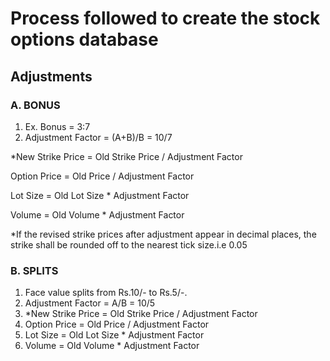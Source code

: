 # Process followed to create the stock options database
## Adjustments
### A. BONUS
1. Ex. Bonus = 3:7
2. Adjustment Factor = (A+B)/B
                  = 10/7

*New Strike Price = Old Strike Price / Adjustment Factor

Option Price = Old Price / Adjustment Factor

Lot Size = Old Lot Size * Adjustment Factor

Volume = Old Volume * Adjustment Factor

*If the revised strike prices after adjustment appear in decimal places, the strike shall be rounded off to the nearest tick size.i.e 0.05
### B. SPLITS
1. Face value splits from Rs.10/- to Rs.5/-.
2. Adjustment Factor = A/B
                     = 10/5
3. *New Strike Price = Old Strike Price / Adjustment Factor
4. Option Price = Old Price / Adjustment Factor
5. Lot Size = Old Lot Size * Adjustment Factor
6. Volume = Old Volume * Adjustment Factor
